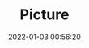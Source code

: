 ---
weight: 1
images:
- /images/edited/137.jpeg
title: Picture
date: 2022-01-03 00:56:20
tags: [luminar neo,work,cup,donut,diningtable,fork]
---